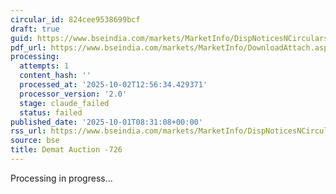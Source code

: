 ```yaml
---
circular_id: 824cee9538699bcf
draft: true
guid: https://www.bseindia.com/markets/MarketInfo/DispNoticesNCirculars.aspx?Noticeid={344EB646-27D6-4FCB-A10A-F1AAFFE9911B}&noticeno=20251001-16&dt=10/01/2025&icount=16&totcount=83&flag=0
pdf_url: https://www.bseindia.com/markets/MarketInfo/DownloadAttach.aspx?id=20251001-16&attachedId=067961fb-ecb9-4daf-92bd-e0f18ec49fc1
processing:
  attempts: 1
  content_hash: ''
  processed_at: '2025-10-02T12:56:34.429371'
  processor_version: '2.0'
  stage: claude_failed
  status: failed
published_date: '2025-10-01T08:31:08+00:00'
rss_url: https://www.bseindia.com/markets/MarketInfo/DispNoticesNCirculars.aspx?Noticeid={344EB646-27D6-4FCB-A10A-F1AAFFE9911B}&noticeno=20251001-16&dt=10/01/2025&icount=16&totcount=83&flag=0
source: bse
title: Demat Auction -726
---
```


Processing in progress...